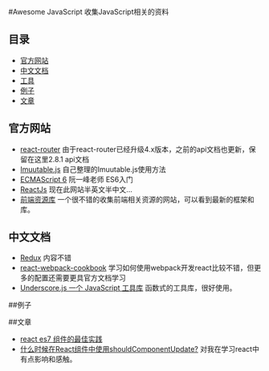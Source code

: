 #Awesome JavaScript
收集JavaScript相关的资料

## 目录

- [官方网站](#官方网站)
- [中文文档](#中文文档)
- [工具](#工具)
- [例子](#例子)
- [文章](#文章)

## 官方网站

- [react-router](https://github.com/Mrlyjoutlook/awesome-JavaScript/tree/master/react-router-2.8.1) 由于react-router已经升级4.x版本，之前的api文档也更新，保留在这里2.8.1 api文档
- [Imuutable.js](https://github.com/Mrlyjoutlook/awesome-JavaScript/tree/master/Immutable) 自己整理的Imuutable.js使用方法
- [ECMAScript 6](http://es6.ruanyifeng.com/) 阮一峰老师 ES6入门
- [ReactJs](http://reactjs.cn/react/docs/getting-started-zh-CN.html) 现在此网站半英文半中文...
- [前端资源库](https://www.awesomes.cn/) 一个很不错的收集前端相关资源的网站，可以看到最新的框架和库。

## 中文文档
- [Redux](http://cn.redux.js.org/docs/basics/index.html) 内容不错
- [react-webpack-cookbook](http://fakefish.github.io/react-webpack-cookbook/) 学习如何使用webpack开发react比较不错，但更多的配置还需要更具官方文档学习
- [Underscore.js 一个 JavaScript 工具库](http://www.bootcss.com/p/underscore/) 函数式的工具库，很好使用。

##例子

##文章
- [react es7 组件的最佳实践](https://github.com/xitu/gold-miner/blob/master/TODO/our-best-practices-for-writing-react-components.md)
- [什么时候在React组件中使用shouldComponentUpdate?](http://www.infoq.com/cn/news/2016/07/react-shouldComponentUpdate) 对我在学习react中有点影响和感触。
